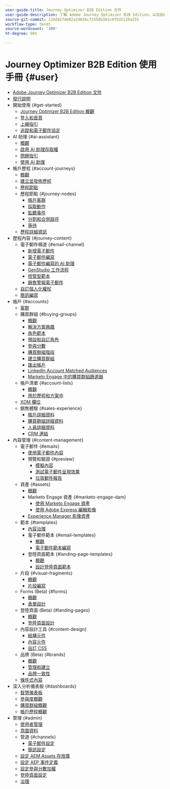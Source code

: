 ```yaml
---
user-guide-title: Journey Optimizer B2B Edition 文件
user-guide-description: 了解 Adobe Journey Optimizer B2B Edition，以及如何利用其內建的生成式 AI 和領先業界的自動化來協調帳戶和購買群組歷程。
source-git-commit: 124d917de02a2481bcf2558b381c0f932129a255
workflow-type: tm+mt
source-wordcount: '309'
ht-degree: 96%

---
```



# Journey Optimizer B2B Edition 使用手冊 {#user}

+ [Adobe Journey Optimizer B2B Edition 文件](guide-overview.md)
+ [發行說明](./release-notes/release-notes.md)
+ 開始使用 {#get-started}
   + [Journey Optimizer B2B Edition 概觀](about-journey-optimizer-b2b-edition.md)
   + [登入和首頁](home-page.md)
   + [上線指引](./start/get-started.md)
   + [追蹤和電子郵件協定](./start/email-protocols.md)
+ AI 助理 {#ai-assistant}
   + [概觀](./ai-assistant/ai-assistant-overview.md)
   + [啟用 AI 助理存取權](./ai-assistant/enable-ai-assistant-access.md)
   + [問題指引](./ai-assistant/question-guidance.md)
   + [使用 AI 助理](./ai-assistant/use-ai-assistant.md)
+ 帳戶歷程 {#account-journeys}
   + [概觀](./journeys/journey-overview.md)
   + [建立並發佈歷程](./journeys/create-publish-journey.md)
   + [歷程節點](./journeys/journey-nodes.md)
   + 歷程節點 {#journey-nodes}
      + [帳戶客群](./journeys/account-audience-nodes.md)
      + [採取動作](./journeys/action-nodes.md)
      + [監聽事件](./journeys/listen-for-event-nodes.md)
      + [分割和合併路徑](./journeys/split-merge-paths-nodes.md)
      + [等待](./journeys/wait-nodes.md)
   + [歷程詳細資訊](./journeys/journey-details.md)
+ 歷程內容 {#journey-content}
   + 電子郵件頻道 {#email-channel}
      + [新增電子郵件](./content/add-email.md)
      + [電子郵件編寫](./content/email-authoring.md)
      + [電子郵件編寫的 AI 助理](./content/ai-assistant-emails.md)
      + [GenStudio 工作流程](./content/genstudio-email-workflow.md)
      + [控管型範本](./content/email-authoring-governance.md)
      + [銷售警報電子郵件](./content/sales-alert-email.md)
   + [自訂個人化權杖](./content/personalization-my-tokens.md)
   + [簡訊編寫](./content/sms-authoring.md)
+ 帳戶 {#accounts}
   + [客群](./audiences/account-audience-overview.md)
   + 購買群組 {#buying-groups}
      + [概觀](./buying-groups/buying-groups-overview.md)
      + [解決方案興趣](./buying-groups/solution-interests.md)
      + [角色範本](./buying-groups/buying-groups-role-templates.md)
      + [預設和自訂角色](./buying-groups/default-custom-roles.md)
      + [參與分數](./buying-groups/engagement-scores.md)
      + [購買群組階段](./buying-groups/buying-group-stages.md)
      + [建立購買群組](./buying-groups/buying-groups-create.md)
      + [匯出帳戶](./audiences/account-list-export.md)
      + [LinkedIn Account Matched Audiences](./data/linkedin-account-matched-audiences.md)
      + [Marketo Engage 中的購買群組篩選器](./buying-groups/marketo-engage-smart-list-buying-group-filters.md)
   + 帳戶清單 {#account-lists}
      + [概觀](./accounts/account-lists.md)
      + [用於歷程和方案中](./accounts/account-lists-journeys.md)
   + [XDM 欄位](./data/field-mapping.md)
   + 銷售體驗 {#sales-experience}
      + [帳戶詳細資料](./accounts/account-details.md)
      + [購買群組詳細資料](./buying-groups/buying-group-details.md)
      + [人員詳細資料](./accounts/person-details.md)
      + [CRM 連結](./accounts/crm-linking.md)
+ 內容管理 {#content-management}
   + 電子郵件 {#emails}
      + [使用電子郵件內容](./content/emails-list.md)
      + 預覽和驗證 {#preview}
         + [模擬內容](./content/email-simulate-content.md)
         + [測試電子郵件呈現效果](./content/email-test-rendering.md)
         + [垃圾郵件報告](./content/email-spam-report.md)
   + 資產 {#assets}
      + [概觀](./content/assets-overview.md)
      + Marketo Engage 資產 {#marketo-engage-dam}
         + [使用 Marketo Engage 資產](./content/marketo-engage-design-studio.md)
         + [使用 Adobe Express 編輯影像](./content/image-edit-adobe-express.md)
      + [Experience Manager 影像資產](./content/aem-assets.md)
   + 範本 {#templates}
      + [內容治理](./content/template-content-governance.md)
      + 電子郵件範本 {#email-templates}
         + [概觀](./content/email-templates.md)
         + [電子郵件範本編寫](./content/email-template-authoring.md)
      + 登陸頁面範本 {#landing-page-templates}
         + [概觀](./content/landing-page-templates.md)
         + [設計登陸頁面範本](./content/landing-page-template-design.md)
   + 片段 {#visual-fragments}
      + [概觀](./content/fragments.md)
      + [片段編寫](./content/fragment-authoring.md)
   + Forms (Beta) {#forms}
      + [概觀](./content/forms.md)
      + [表單設計](./content/form-design.md)
   + 登陸頁面 (Beta) {#landing-pages}
      + [概觀](./content/landing-pages.md)
      + [登陸頁面設計](./content/landing-page-design.md)
   + 內容設計工具 {#content-design}
      + [結構元件](./content/structure-components.md)
      + [內容元件](./content/content-components.md)
      + [自訂 CSS](./content/design-custom-css.md)
   + 品牌 (Beta) {#brands}
      + [概觀](./content/brands-overview.md)
      + [管理和建立](./content/brands-manage-create.md)
      + [品牌一致性](./content/brand-alignment.md)
   + [條件式內容](./content/conditional-content.md)
+ 深入分析儀表板 {#dashboards}
   + [智慧儀表板](./dashboards/intelligent-dashboard.md)
   + [參與度概觀](./dashboards/engagement-dashboard.md)
   + [購買群組概觀](./dashboards/buying-groups-dashboard.md)
   + [帳戶歷程概觀](./dashboards/journeys-dashboard.md)
+ 管理 {#admin}
   + [使用者管理](./admin/user-management.md)
   + [意圖資料](./admin/intent-data.md)
   + 管道 {#channels}
      + [電子郵件設定](./admin/configure-channels-emails.md)
      + [簡訊設定](./admin/configure-channels-sms.md)
   + [設定 AEM Assets 存放庫](./admin/configure-aem-repositories.md)
   + [設定 AEP 事件定義](./admin/configure-aep-events.md)
   + [設定參與分數加權](./admin/engagement-score-weighting.md)
   + [登陸頁面設定](./admin/landing-page-settings.md)
   + [治理](./admin/governance.md)
